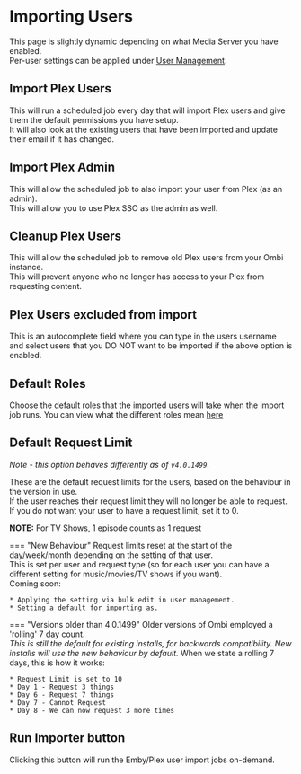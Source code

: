 # Importing Users

This page is slightly dynamic depending on what Media Server you have enabled.  
Per-user settings can be applied under [User Management](../guides/usermanagement.md).  

## Import Plex Users

This will run a scheduled job every day that will import Plex users and give them the default permissions you have setup.  
It will also look at the existing users that have been imported and update their email if it has changed.

## Import Plex Admin

This will allow the scheduled job to also import your user from Plex (as an admin).  
This will allow you to use Plex SSO as the admin as well.

## Cleanup Plex Users

This will allow the scheduled job to remove old Plex users from your Ombi instance.  
This will prevent anyone who no longer has access to your Plex from requesting content.  

## Plex Users excluded from import

This is an autocomplete field where you can type in the users username and select users that you DO NOT want to be imported if the above option is enabled.

## Default Roles

Choose the default roles that the imported users will take when the import job runs.
You can view what the different roles mean [here](../info/user-roles.md)

## Default Request Limit

_Note - this option behaves differently as of `v4.0.1499`._  

These are the default request limits for the users, based on the behaviour in the version in use.  
If the user reaches their request limit they will no longer be able to request. If you do not want your user to have a request limit, set it to 0.

**NOTE:** For TV Shows, 1 episode counts as 1 request

=== "New Behaviour"
    Request limits reset at the start of the day/week/month depending on the setting of that user.  
    This is set per user and request type (so for each user you can have a different setting for music/movies/TV shows if you want).  
    Coming soon:

    * Applying the setting via bulk edit in user management.
    * Setting a default for importing as.

=== "Versions older than 4.0.1499"
    Older versions of Ombi employed a 'rolling' 7 day count.  
    _This is still the default for existing installs, for backwards compatibility. New installs will use the new behaviour by default._
    When we state a rolling 7 days, this is how it works:

    * Request Limit is set to 10
    * Day 1 - Request 3 things
    * Day 6 - Request 7 things
    * Day 7 - Cannot Request
    * Day 8 - We can now request 3 more times

## Run Importer button

Clicking this button will run the Emby/Plex user import jobs on-demand.

